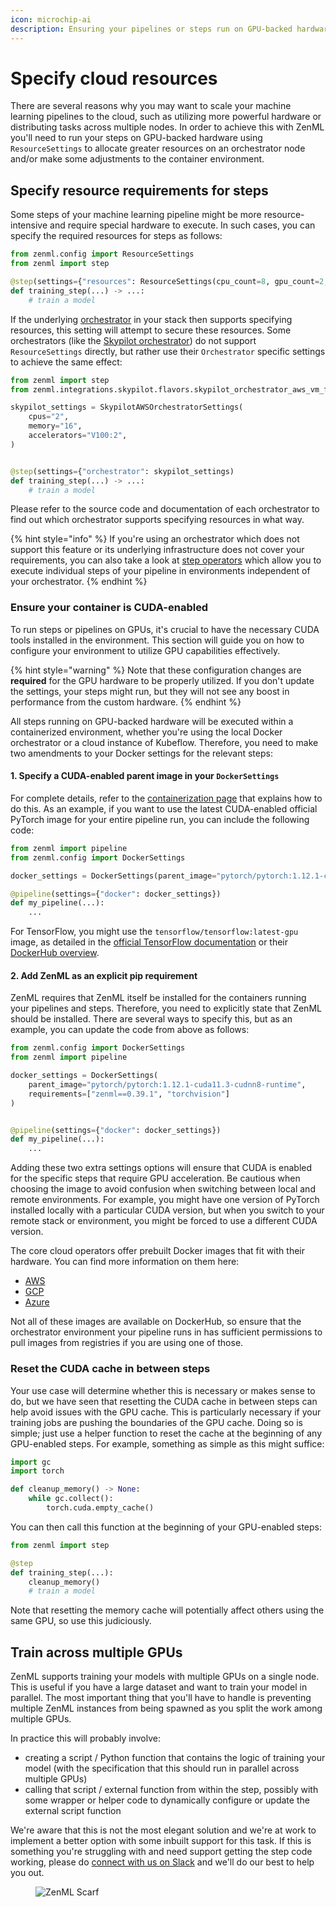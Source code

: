 ```yaml
---
icon: microchip-ai
description: Ensuring your pipelines or steps run on GPU-backed hardware.
---
```


# Specify cloud resources

There are several reasons why you may want to scale your machine learning pipelines to the cloud, such as utilizing more powerful hardware or distributing tasks across multiple nodes. In order to achieve this with ZenML you'll need to run your steps on GPU-backed hardware using `ResourceSettings` to allocate greater resources on an orchestrator node and/or make some adjustments to the container environment.

## Specify resource requirements for steps

Some steps of your machine learning pipeline might be more resource-intensive and require special hardware to execute. In such cases, you can specify the required resources for steps as follows:

```python
from zenml.config import ResourceSettings
from zenml import step

@step(settings={"resources": ResourceSettings(cpu_count=8, gpu_count=2, memory="8GB")})
def training_step(...) -> ...:
    # train a model
```

If the underlying [orchestrator](../../../component-guide/orchestrators/orchestrators.md) in your stack then supports specifying resources, this setting will attempt to secure these resources. Some orchestrators (like the [Skypilot orchestrator](../../../component-guide/orchestrators/skypilot-vm.md)) do not support `ResourceSettings` directly, but rather use their `Orchestrator` specific settings to achieve the same effect:

```python
from zenml import step
from zenml.integrations.skypilot.flavors.skypilot_orchestrator_aws_vm_flavor import SkypilotAWSOrchestratorSettings

skypilot_settings = SkypilotAWSOrchestratorSettings(
    cpus="2",
    memory="16",
    accelerators="V100:2",
)


@step(settings={"orchestrator": skypilot_settings)
def training_step(...) -> ...:
    # train a model
```

Please refer to the source code and documentation of each orchestrator to find out which orchestrator supports specifying resources in what way.

{% hint style="info" %}
If you're using an orchestrator which does not support this feature or its underlying infrastructure does not cover your requirements, you can also take a look at [step operators](../../../component-guide/step-operators/step-operators.md) which allow you to execute individual steps of your pipeline in environments independent of your orchestrator.
{% endhint %}

### Ensure your container is CUDA-enabled

To run steps or pipelines on GPUs, it's crucial to have the necessary CUDA tools installed in the environment. This section will guide you on how to configure your environment to utilize GPU capabilities effectively.

{% hint style="warning" %}
Note that these configuration changes are **required** for the GPU hardware to be properly utilized. If you don't update the settings, your steps might run, but they will not see any boost in performance from the custom hardware.
{% endhint %}

All steps running on GPU-backed hardware will be executed within a containerized environment, whether you're using the local Docker orchestrator or a cloud instance of Kubeflow. Therefore, you need to make two amendments to your Docker settings for the relevant steps:

#### 1. **Specify a CUDA-enabled parent image in your `DockerSettings`**

For complete details, refer to the [containerization page](../../infrastructure-deployment/customize-docker-builds/README.md) that explains how to do this. As an example, if you want to use the latest CUDA-enabled official PyTorch image for your entire pipeline run, you can include the following code:

```python
from zenml import pipeline
from zenml.config import DockerSettings

docker_settings = DockerSettings(parent_image="pytorch/pytorch:1.12.1-cuda11.3-cudnn8-runtime")

@pipeline(settings={"docker": docker_settings})
def my_pipeline(...):
    ...
```

For TensorFlow, you might use the `tensorflow/tensorflow:latest-gpu` image, as detailed in the [official TensorFlow documentation](https://www.tensorflow.org/install/docker#gpu\_support) or their [DockerHub overview](https://hub.docker.com/r/tensorflow/tensorflow).

#### 2. **Add ZenML as an explicit pip requirement**

ZenML requires that ZenML itself be installed for the containers running your pipelines and steps. Therefore, you need to explicitly state that ZenML should be installed. There are several ways to specify this, but as an example, you can update the code from above as follows:

```python
from zenml.config import DockerSettings
from zenml import pipeline

docker_settings = DockerSettings(
    parent_image="pytorch/pytorch:1.12.1-cuda11.3-cudnn8-runtime",
    requirements=["zenml==0.39.1", "torchvision"]
)


@pipeline(settings={"docker": docker_settings})
def my_pipeline(...):
    ...
```

Adding these two extra settings options will ensure that CUDA is enabled for the specific steps that require GPU acceleration. Be cautious when choosing the image to avoid confusion when switching between local and remote environments. For example, you might have one version of PyTorch installed locally with a particular CUDA version, but when you switch to your remote stack or environment, you might be forced to use a different CUDA version.

The core cloud operators offer prebuilt Docker images that fit with their hardware. You can find more information on them here:

* [AWS](https://github.com/aws/deep-learning-containers/blob/master/available\_images.md)
* [GCP](https://cloud.google.com/deep-learning-vm/docs/images)
* [Azure](https://learn.microsoft.com/en-us/azure/machine-learning/concept-prebuilt-docker-images-inference)

Not all of these images are available on DockerHub, so ensure that the
orchestrator environment your pipeline runs in has sufficient permissions to
pull images from registries if you are using one of those.

### Reset the CUDA cache in between steps

Your use case will determine whether this is necessary or makes sense to do, but
we have seen that resetting the CUDA cache in between steps can help avoid issues
with the GPU cache. This is particularly necessary if your training jobs are
pushing the boundaries of the GPU cache. Doing so is simple; just use a helper
function to reset the cache at the beginning of any GPU-enabled steps. For
example, something as simple as this might suffice:

```python
import gc
import torch

def cleanup_memory() -> None:
    while gc.collect():
        torch.cuda.empty_cache()
```

You can then call this function at the beginning of your GPU-enabled steps:

```python
from zenml import step

@step
def training_step(...):
    cleanup_memory()
    # train a model
```

Note that resetting the memory cache will potentially affect others using the
same GPU, so use this judiciously.

## Train across multiple GPUs

ZenML supports training your models with multiple GPUs on a single node. This is
useful if you have a large dataset and want to train your model in parallel. The
most important thing that you'll have to handle is preventing multiple ZenML
instances from being spawned as you split the work among multiple GPUs.

In practice this will probably involve:

- creating a script / Python function that contains the logic of training your
  model (with the specification that this should run in parallel across multiple
  GPUs)
- calling that script / external function from within the step, possibly with
  some wrapper or helper code to dynamically configure or update the external
  script function

We're aware that this is not the most elegant solution and we're at work to
implement a better option with some inbuilt support for this task. If this is
something you're struggling with and need support getting the step code working,
please do [connect with us on Slack](https://zenml.io/slack) and we'll do our best
to help you out.

<figure><img src="https://static.scarf.sh/a.png?x-pxid=f0b4f458-0a54-4fcd-aa95-d5ee424815bc" alt="ZenML Scarf"><figcaption></figcaption></figure>
